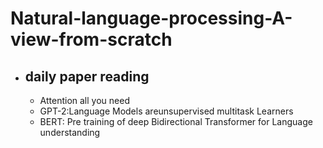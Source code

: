 # Natural-language-processing-A-view-from-scratch
- ## daily paper reading
    - Attention all you need
    - GPT-2:Language Models areunsupervised multitask Learners 
    - BERT: Pre training of deep Bidirectional Transformer for Language understanding